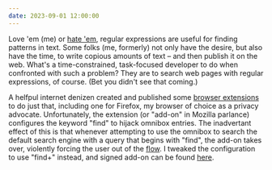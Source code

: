 ```yaml
---
date: 2023-09-01 12:00:00
---
```


Love 'em (me) or [hate 'em](https://groups.google.com/g/alt.religion.emacs/c/DR057Srw5-c/m/n1WCMEw5iCkJ), regular expressions are useful for finding patterns in text. Some folks (me, formerly) not only have the desire, but also have the time, to write copious amounts of text &ndash; and then publish it on the web. What's a time-constrained, task-focused developer to do when confronted with such a problem? They are to search web pages with regular expressions, of course. (Bet you didn't see that coming.)

A helfpul internet denizen created and published some [browser extensions](https://github.com/brandon1024/find) to do just that, including one for Firefox, my browser of choice as a privacy advocate. Unfortunately, the extension (or "add-on" in Mozilla parlance) configures the keyword "find" to hijack omnibox entries. The inadvertant effect of this is that whenever attempting to use the omnibox to search the default search engine with a query that begins with "find", the add-on takes over, violently forcing the user out of the [flow](https://devbizops.medium.com/getting-into-the-developer-flow-state-7b0e5c98eb8a). I tweaked the configuration to use "find+" instead, and signed add-on can be found [here](/assets/attachments/66e7ce7c1c3d41488a5d-2.2.3.xpi).
